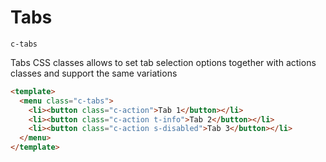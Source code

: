 # Tabs

`c-tabs`

Tabs CSS classes allows to set tab selection options together with actions classes and support the same variations

```html
<template>
  <menu class="c-tabs">
    <li><button class="c-action">Tab 1</button></li>
    <li><button class="c-action t-info">Tab 2</button></li>
    <li><button class="c-action s-disabled">Tab 3</button></li>
  </menu>
</template>
```